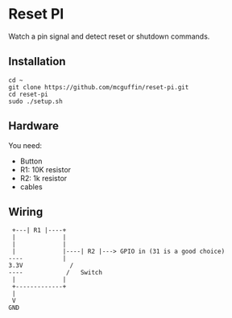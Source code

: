 Reset PI
========

Watch a pin signal and detect reset or shutdown commands.

Installation
------------

	cd ~
	git clone https://github.com/mcguffin/reset-pi.git
	cd reset-pi
	sudo ./setup.sh

Hardware
--------

You need:

- Button
- R1: 10K resistor
- R2: 1k resistor
- cables

Wiring
------
	
	 +---| R1 |----+
	 |             |
	 |             |
	 |             |----| R2 |---> GPIO in (31 is a good choice)
	----           |
	3.3V             /
	----            /   Switch
	 |             |
	 +-------------+
	 |             
	 V
	GND 


